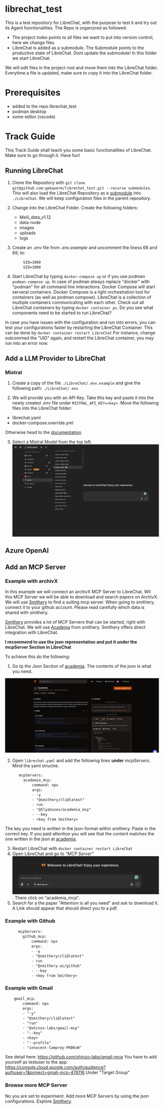 # librechat_test

This is a test repository for LibreChat, with the purpose to test it and try out its Agent functionalities. The Repo is organizred as followed:
* The project index points to all files we want to put into version control, here we change files
* LibreChat is added as a submodule. The Submodule points to the productive state of LibreChat. Dont update the submodule! In this folder we start LibreChat.

We will edit files in the project root and move them into the LibreChat folder. Everytime a file is updated, make sure to copy it into the LibreChat folder.

# Prerequisites

- added to the repo librechat_test
- podman desktop
- some editor (vscode)

# Track Guide

This Track Guide shall teach you some basic functionalities of LibreChat. Make sure to go through it.
Have fun!

## Running LibreChat

1. Clone the Repository with `git clone git@github.com:gebauerm/librechat_test.git --recurse submodules`. This will also load the LibreChat Repository as a [submodule](https://git-scm.com/book/en/v2/Git-Tools-Submodules) into `./LibreChat`. We will keep configuration files in the parent repository.
2. Change into the LibreChat Folder. Create the following folders:
    * Meili_data_v1.12
    * data-node
    * images
    * uploads
    * logs
3. Create an _.env_ file from _.env.example_ and uncomment the liness 68 and 69, to:

            UID=1000
            GID=1000

4. Start LibreChat by typing `docker-compose up` or if you use podman `podman-compose up`. In case of podman always replace "docker" with "podman" for all command line interactions.
Docker Compose will start serveral containers. Docker Compose is a light orchestration tool for containers (as well as podman compose). LibreChat is a collection of multiple containers communicating with each other. Check out all LibreChat containers by typing `docker container ps`.
Do you see what components need to be started to run LibreChat?

In case you have issues with the configuration and run into errors, you can test your configurations faster by restarting the LibreChat Container. This can be done by `docker container restart LibreChat`
For instance, change outcommed the "UID" again, and restart the LibreChat container, you may run into an error now.



## Add a LLM Provider to LibreChat

### Mistral

1. Create a copy of the file `./LibreChat/.env.example` and give the following path: `./LibreChat/.env`

2. We will provide you with an API Key. Take this key and paste it into the newly created _.env_ file under `MISTRAL_API_KEY=<key>`.
Move the following files into the LibreChat folder:
* librechat.yaml
* docker-compose.override.yml

Otherwise head to the [documentation](https://www.librechat.ai/docs/configuration/librechat_yaml/ai_endpoints/mistral)

3. Select a Mistral Model from the top left.
![model](./doc/model_selection.png)


## Azure OpenAI


## Add an MCP Server

### Example with archivX

In this example we will connect an archivX MCP Server to LibreChat.
Wit this MCP Server we will be able to download and search papers on ArchivX.
We will use [Smithery](https://smithery.ai/) to find a suiting mcp server. When going to smithery, connect it to your github account. Please read carefully which data is shared with smithery.

[Smithery](https://smithery.ai/) provides a lot of MCP Servers that can be started, right with LibreChat. We will use [Academa](https://smithery.ai/server/@IlyaGusev/academia_mcp) from smithery. Smithery offers direct integration with LibreChat.

__I recommend to use the json representation and put it under the mcpServer Section in LibreChat__

To achieve this do the following:

1. Go tp the Json Section of [academia](https://smithery.ai/server/@IlyaGusev/academia_mcp). The contents of the json is what you need.

![smithery_academia](./doc/smithery.png)

2. Open `librechat.yaml` and add the following lines __under__ _mcpServers_. Mind the yaml structre.

          mcpServers:
            academia_mcp:
                command: npx
                args:
                - -y
                - "@smithery/cli@latest"
                - run
                - "@IlyaGusev/academia_mcp"
                - --key
                - <key from Smithery>

The key you need is written in the json-format within smithery. Paste in the correct key.
If you paid attention you will see that the content matches the one written in the json at [academia](https://smithery.ai/server/@IlyaGusev/academia_mcp).

3. Restart LibreChat with `docker container restart LibreChat`
4. Open LibreChat and go to _"MCP Server"_
![mcp](./doc/mcp.png). There click on "academia_mcp".
5. Search for a the paper "Attention is all you need" and ask to download it. A Link should appear that should direct you to a pdf.


### Example with Github

          mcpServers:
            github_mcp:
                command: npx
                args:
                - -y
                - "@smithery/cli@latest"
                - run
                - "@smithery-ai/github"
                - --key
                - <key from Smithery>


### Example with Gmail


        gmail_mcp:
            command: npx
            args:
            - "-y"
            - "@smithery/cli@latest"
            - "run"
            - "@shinzo-labs/gmail-mcp"
            - "--key"
            - <key>
            - "--profile"
            - "innocent-lamprey-PKBKvW"

See detail here:
https://github.com/shinzo-labs/gmail-mcp
You have to add yourself as testuser to the app:
https://console.cloud.google.com/auth/audience?authuser=1&project=gmail-mcp-476116
Under "Target Group"

### Browse more MCP Server

No you are set to experiment.
Add more MCP Servers by using the json configurations.
Explore [Smithery](https://smithery.ai/).

